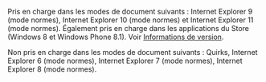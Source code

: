 Pris en charge dans les modes de document suivants : Internet Explorer 9 (mode normes), Internet Explorer 10 (mode normes) et Internet Explorer 11 (mode normes). Également pris en charge dans les applications du Store (Windows 8 et Windows Phone 8.1). Voir [Informations de version](../../javascript/reference/javascript-version-information.md).  
  
 Non pris en charge dans les modes de document suivants : Quirks, Internet Explorer 6 (mode normes), Internet Explorer 7 (mode normes), Internet Explorer 8 (mode normes).